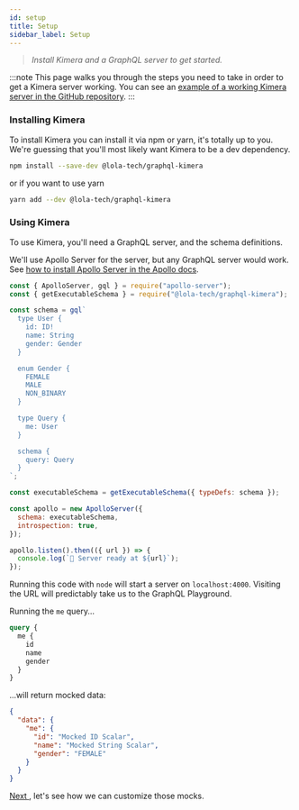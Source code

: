 ```yaml
---
id: setup
title: Setup
sidebar_label: Setup
---
```


> _Install Kimera and a GraphQL server to get started._

:::note
This page walks you through the steps you need to take in order to get a Kimera server working. You can see an [example of a working Kimera server in the GitHub repository](https://github.com/lola-tech/graphql-kimera/tree/master/examples/server).
:::

### Installing Kimera

To install Kimera you can install it via npm or yarn, it's totally up to you. We're guessing that you'll most likely want Kimera to be a dev dependency.

```sh
npm install --save-dev @lola-tech/graphql-kimera
```

or if you want to use yarn

```sh
yarn add --dev @lola-tech/graphql-kimera
```

### Using Kimera

To use Kimera, you'll need a GraphQL server, and the schema definitions.

We'll use Apollo Server for the server, but any GraphQL server would work. See [how to install Apollo Server in the Apollo docs](https://www.apollographql.com/docs/apollo-server/getting-started/#step-2-install-dependencies).

```javascript title="server.js" {2,26,29}
const { ApolloServer, gql } = require("apollo-server");
const { getExecutableSchema } = require("@lola-tech/graphql-kimera");

const schema = gql`
  type User {
    id: ID!
    name: String
    gender: Gender
  }

  enum Gender {
    FEMALE
    MALE
    NON_BINARY
  }

  type Query {
    me: User
  }

  schema {
    query: Query
  }
`;

const executableSchema = getExecutableSchema({ typeDefs: schema });

const apollo = new ApolloServer({
  schema: executableSchema,
  introspection: true,
});

apollo.listen().then(({ url }) => {
  console.log(`🚀 Server ready at ${url}`);
});
```

Running this code with `node` will start a server on `localhost:4000`. Visiting the URL will predictably take us to the GraphQL Playground.

Running the `me` query...

```graphql
query {
  me {
    id
    name
    gender
  }
}
```

...will return mocked data:

```json
{
  "data": {
    "me": {
      "id": "Mocked ID Scalar",
      "name": "Mocked String Scalar",
      "gender": "FEMALE"
    }
  }
}
```

[ Next ](/graphql-kimera/docs/mocking-queries-scenario), let's see how we can customize those mocks.
